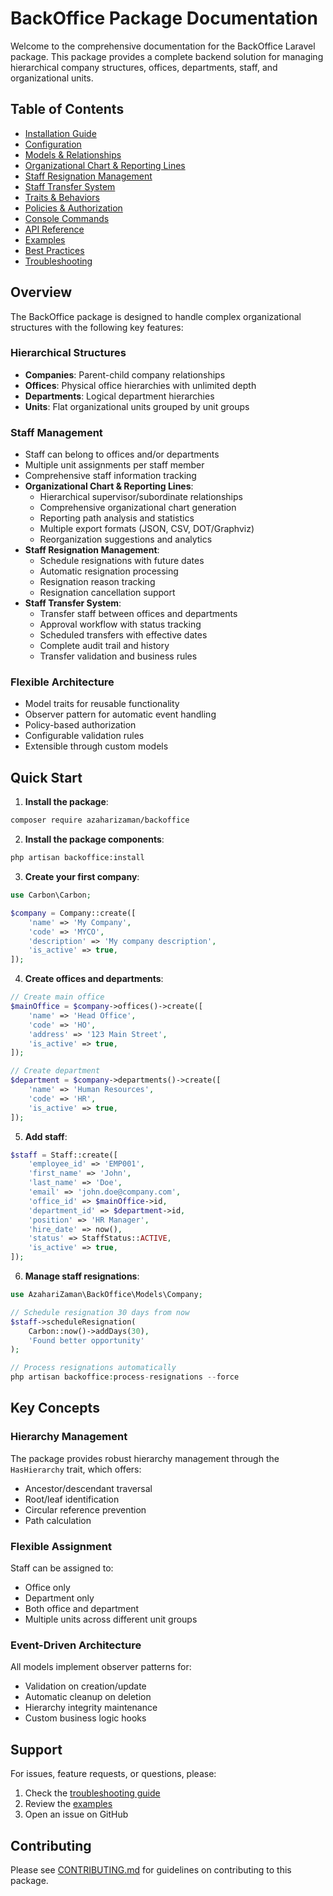 # BackOffice Package Documentation

Welcome to the comprehensive documentation for the BackOffice Laravel package. This package provides a complete backend solution for managing hierarchical company structures, offices, departments, staff, and organizational units.

## Table of Contents

- [Installation Guide](installation.md)
- [Configuration](configuration.md)
- [Models & Relationships](models.md)
- [Organizational Chart & Reporting Lines](organizational-chart.md)
- [Staff Resignation Management](resignation.md)
- [Staff Transfer System](staff-transfers.md)
- [Traits & Behaviors](traits.md)
- [Policies & Authorization](policies.md)
- [Console Commands](commands.md)
- [API Reference](api.md)
- [Examples](examples.md)
- [Best Practices](best-practices.md)
- [Troubleshooting](troubleshooting.md)

## Overview

The BackOffice package is designed to handle complex organizational structures with the following key features:

### Hierarchical Structures
- **Companies**: Parent-child company relationships
- **Offices**: Physical office hierarchies with unlimited depth
- **Departments**: Logical department hierarchies
- **Units**: Flat organizational units grouped by unit groups

### Staff Management
- Staff can belong to offices and/or departments
- Multiple unit assignments per staff member
- Comprehensive staff information tracking
- **Organizational Chart & Reporting Lines**:
  - Hierarchical supervisor/subordinate relationships
  - Comprehensive organizational chart generation
  - Reporting path analysis and statistics
  - Multiple export formats (JSON, CSV, DOT/Graphviz)
  - Reorganization suggestions and analytics
- **Staff Resignation Management**:
  - Schedule resignations with future dates
  - Automatic resignation processing
  - Resignation reason tracking
  - Resignation cancellation support
- **Staff Transfer System**:
  - Transfer staff between offices and departments
  - Approval workflow with status tracking
  - Scheduled transfers with effective dates
  - Complete audit trail and history
  - Transfer validation and business rules

### Flexible Architecture
- Model traits for reusable functionality
- Observer pattern for automatic event handling
- Policy-based authorization
- Configurable validation rules
- Extensible through custom models

## Quick Start

1. **Install the package**:
```bash
composer require azaharizaman/backoffice
```

2. **Install the package components**:
```bash
php artisan backoffice:install
```

3. **Create your first company**:
```php
use Carbon\Carbon;

$company = Company::create([
    'name' => 'My Company',
    'code' => 'MYCO',
    'description' => 'My company description',
    'is_active' => true,
]);
```

4. **Create offices and departments**:
```php
// Create main office
$mainOffice = $company->offices()->create([
    'name' => 'Head Office',
    'code' => 'HO',
    'address' => '123 Main Street',
    'is_active' => true,
]);

// Create department
$department = $company->departments()->create([
    'name' => 'Human Resources',
    'code' => 'HR',
    'is_active' => true,
]);
```

5. **Add staff**:
```php
$staff = Staff::create([
    'employee_id' => 'EMP001',
    'first_name' => 'John',
    'last_name' => 'Doe',
    'email' => 'john.doe@company.com',
    'office_id' => $mainOffice->id,
    'department_id' => $department->id,
    'position' => 'HR Manager',
    'hire_date' => now(),
    'status' => StaffStatus::ACTIVE,
    'is_active' => true,
]);
```

6. **Manage staff resignations**:
```php
use AzahariZaman\BackOffice\Models\Company;

// Schedule resignation 30 days from now
$staff->scheduleResignation(
    Carbon::now()->addDays(30),
    'Found better opportunity'
);

// Process resignations automatically
php artisan backoffice:process-resignations --force
```

## Key Concepts

### Hierarchy Management
The package provides robust hierarchy management through the `HasHierarchy` trait, which offers:
- Ancestor/descendant traversal
- Root/leaf identification
- Circular reference prevention
- Path calculation

### Flexible Assignment
Staff can be assigned to:
- Office only
- Department only
- Both office and department
- Multiple units across different unit groups

### Event-Driven Architecture
All models implement observer patterns for:
- Validation on creation/update
- Automatic cleanup on deletion
- Hierarchy integrity maintenance
- Custom business logic hooks

## Support

For issues, feature requests, or questions, please:
1. Check the [troubleshooting guide](troubleshooting.md)
2. Review the [examples](examples.md)
3. Open an issue on GitHub

## Contributing

Please see [CONTRIBUTING.md](../CONTRIBUTING.md) for guidelines on contributing to this package.